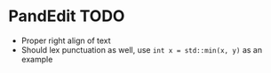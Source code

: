 # PandEdit TODO

- Proper right align of text
- Should lex punctuation as well, use `int x = std::min(x, y)` as an example
